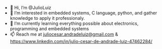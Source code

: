 - 👋 Hi, I’m @JulioLuiz
- 👀 I’m interested in embedded systems, C language, python, and gather knowledge to apply it professionaly. 
- 🌱 I’m currently learning everything possible about electronics, programming and embedded systems
- 📫 Reach me at juliocesar.andradeluiz@gmail.com & https://www.linkedin.com/in/julio-cesar-de-andrade-luiz-47462284/

<!---
JulioLuiz/JulioLuiz is a ✨ special ✨ repository because its `README.md` (this file) appears on your GitHub profile.
You can click the Preview link to take a look at your changes.
--->
